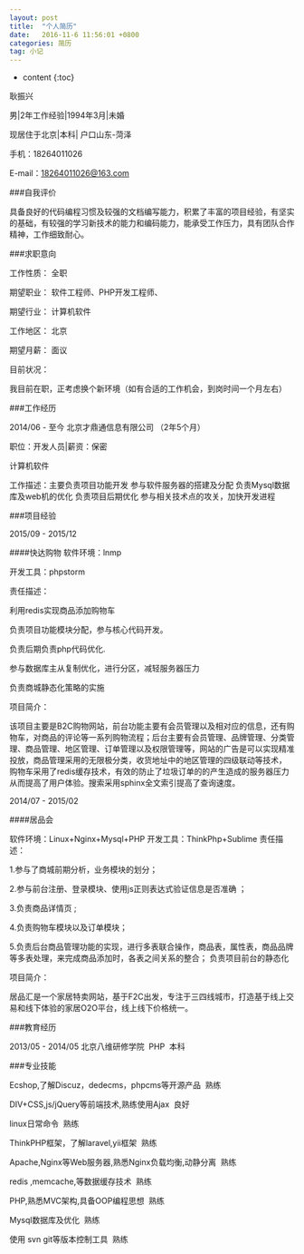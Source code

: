 ```yaml
---
layout: post
title:  "个人简历"
date:   2016-11-6 11:56:01 +0800
categories: 简历
tag: 小记
---
```


* content
{:toc}


	


	

耿振兴

男|2年工作经验|1994年3月|未婚

现居住于北京|本科| 户口山东-菏泽

手机：18264011026

E-mail：18264011026@163.com
		



###<font>自我评价</font>

具备良好的代码编程习惯及较强的文档编写能力，积累了丰富的项目经验，有坚实的基础，有较强的学习新技术的能力和编码能力，能承受工作压力，具有团队合作精神，工作细致耐心。 





###求职意向

工作性质：	全职

期望职业：	软件工程师、PHP开发工程师、

期望行业：	计算机软件

工作地区：	北京

期望月薪：	面议

目前状况：	

我目前在职，正考虑换个新环境（如有合适的工作机会，到岗时间一个月左右）


###工作经历

2014/06 - 至今 	北京才鼎通信息有限公司 （2年5个月） 

职位：开发人员|薪资：保密

计算机软件

工作描述：主要负责项目功能开发
参与软件服务器的搭建及分配
负责Mysql数据库及web机的优化
负责项目后期优化
参与相关技术点的攻关，加快开发进程



###项目经验

2015/09 - 2015/12	

####快达购物
软件环境：lnmp

开发工具：phpstorm

责任描述：

利用redis实现商品添加购物车

负责项目功能模块分配，参与核心代码开发。

负责后期负责php代码优化.

参与数据库主从复制优化，进行分区，减轻服务器压力

负责商城静态化策略的实施

项目简介：

该项目主要是B2C购物网站，前台功能主要有会员管理以及相对应的信息，还有购物车，对商品的评论等一系列购物流程；后台主要有会员管理、品牌管理、分类管理、商品管理、地区管理、订单管理以及权限管理等，网站的广告是可以实现精准投放，商品管理采用的无限极分类，收货地址中的地区管理的四级联动等技术， 购物车采用了redis缓存技术，有效的防止了垃圾订单的的产生造成的服务器压力从而提高了用户体验。搜索采用sphinx全文索引提高了查询速度。

2014/07 - 2015/02	

####居品会

软件环境：Linux+Nginx+Mysql+PHP
开发工具：ThinkPhp+Sublime
责任描述：

1.参与了商城前期分析，业务模块的划分；

2.参与前台注册、登录模块、使用js正则表达式验证信息是否准确 ；

3.负责商品详情页 ; 

4.负责购物车模块以及订单模块；

5.负责后台商品管理功能的实现，进行多表联合操作，商品表，属性表，商品品牌等多表处理，来完成商品添加时，各表之间关系的整合；
负责项目前台的静态化

项目简介：

居品汇是一个家居特卖网站，基于F2C出发，专注于三四线城市，打造基于线上交易和线下体验的家居O2O平台，线上线下价格统一。



###教育经历

2013/05 - 2014/05	北京八维研修学院  PHP  本科



###专业技能

Ecshop,了解Discuz，dedecms，phpcms等开源产品  熟练

DIV+CSS,js/jQuery等前端技术,熟练使用Ajax  良好

linux日常命令  熟练

ThinkPHP框架，了解laravel,yii框架  熟练

Apache,Nginx等Web服务器,熟悉Nginx负载均衡,动静分离  熟练

redis ,memcache,等数据缓存技术  熟练

PHP,熟悉MVC架构,具备OOP编程思想  熟练

Mysql数据库及优化  熟练

使用 svn git等版本控制工具  熟练




